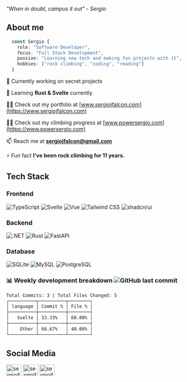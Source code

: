 *"When in doubt, campus it out" - Sergio*

## About me

```typescript
  const Sergio {
    role: "Software Developer",
    focus: "Full Stack Development",
    passion: "Learning new tech and making fun projects with it",
    hobbies: ["rock climbing", "coding", "reading"]
  }
```

🔭 Currently working on secret projects

🌱 Learning **Rust & Svelte** currently

👨‍💻 Check out my portfolio at [www.sergiojfalcon.com](https://www.sergiojfalcon.com)

👨‍💻 Check out my climbing progress at [www.powersergio.com](https://www.powersergio.com)

📫 Reach me at **sergiojfalcon@gmail.com**

⚡ Fun fact **I've been rock climbing for 11 years.**

## Tech Stack

### Frontend

![TypeScript](https://img.shields.io/badge/typescript-icon?style=for-the-badge&logo=typescript&color=%23555555)
![Svelte](https://img.shields.io/badge/svelte-icon?style=for-the-badge&logo=svelte&color=%23555555)
![Vue](https://img.shields.io/badge/vue.js-icon?style=for-the-badge&logo=vue.js&color=%23555555)
![Tailwind CSS](https://img.shields.io/badge/tailwindcss-icon?style=for-the-badge&logo=tailwindcss&color=%23555555)
![shadcn/ui](https://img.shields.io/badge/shadcn%2Fui-icon?style=for-the-badge&logo=shadcn%2Fui&color=%23555555)

### Backend

![.NET](https://img.shields.io/badge/.net-icon?style=for-the-badge&logo=.net&color=%23555555)
![Rust](https://img.shields.io/badge/rust-icon?style=for-the-badge&logo=rust&color=%23555555)
![FastAPI](https://img.shields.io/badge/FastAPI-icon?style=for-the-badge&logo=fastapi&color=%23555555)

### Database

![SQLite](https://img.shields.io/badge/sqlite-icon?style=for-the-badge&logo=sqlite&color=%23555555)
![MySQL](https://img.shields.io/badge/mysql-icon?style=for-the-badge&logo=mysql&color=%23555555)
![PostgreSQL](https://img.shields.io/badge/postgresql-icon?style=for-the-badge&logo=postgresql&color=%23555555)

### 📊 Weekly development breakdown ![GitHub last commit](https://img.shields.io/github/last-commit/sergiojfalcon/sergiojfalcon)

```txt
Total Commits: 3 | Total Files Changed: 5
┌──────────┬──────────┬────────┐
│ language │ Commit % │ File % │
├──────────┼──────────┼────────┤
│   Svelte │ 33.33%   │ 60.00% │
├──────────┼──────────┼────────┤
│    Other │ 66.67%   │ 40.00% │
└──────────┴──────────┴────────┘
```

## Social Media

<p align="left">
    <a href="https://www.youtube.com/@powersergio" target="blank"><img align="center" src="https://raw.githubusercontent.com/rahuldkjain/github-profile-readme-generator/master/src/images/icons/Social/youtube.svg" alt="sergiojfalcon" height="30" width="40" /></a>
    <a href="https://instagram.com/sergiojfalcon" target="blank"><img align="center" src="https://raw.githubusercontent.com/rahuldkjain/github-profile-readme-generator/master/src/images/icons/Social/instagram.svg" alt="sergiojfalcon" height="30" width="40" /></a>
    <a href="https://linkedin.com/in/sergiojfalcon" target="blank"><img align="center" src="https://raw.githubusercontent.com/rahuldkjain/github-profile-readme-generator/master/src/images/icons/Social/linked-in-alt.svg" alt="sergiojfalcon" height="30" width="40" /></a>
</p>